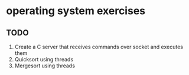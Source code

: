 # operating system exercises

## TODO

1. Create a C server that receives commands over socket and executes them
2. Quicksort using threads
3. Mergesort using threads
